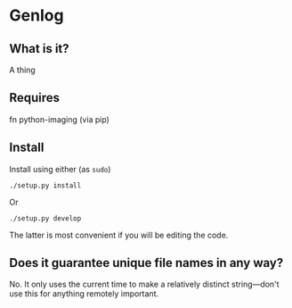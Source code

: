 # Genlog

## What is it?

A thing

## Requires

fn
python-imaging (via pip)

## Install

Install using either (as `sudo`)

  `./setup.py install`

Or

  `./setup.py develop`

The latter is most convenient if you will be editing the code.

## Does it guarantee unique file names in any way?

No. It only uses the current time to make a relatively distinct string—don't
use this for anything remotely important.

